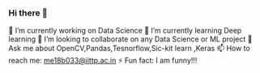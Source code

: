 ### Hi there 👋
🔭 I’m currently working on Data Science
🌱 I’m currently learning Deep learning
👯 I’m looking to collaborate on any Data Science or ML project
💬 Ask me about OpenCV,Pandas,Tesnorflow,Sic-kit learn ,Keras
📫 How to reach me: me18b033@iittp.ac.in
⚡ Fun fact: I am funny!!!

<!--
**TrunnMosby/TrunnMosby** is a ✨ _special_ ✨ repository because its `README.md` (this file) appears on your GitHub profile.

Here are some ideas to get you started:

- 🔭 I’m currently working on Data Science...
- 🌱 I’m currently learning Deep learning...
- 👯 I’m looking to collaborate on any Data Science or ML project  ...
- 💬 Ask me about OpenCV,Pandas,Tesnorflow,Sic-kit learn ,Keras ...
- 📫 How to reach me: me18b033@iittp.ac.in ...
- ⚡ Fun fact: I am funny!!!...
-->
